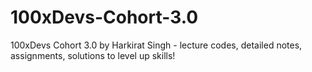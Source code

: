 # 100xDevs-Cohort-3.0
100xDevs Cohort 3.0 by Harkirat Singh - lecture codes, detailed notes, assignments, solutions to level up skills!
